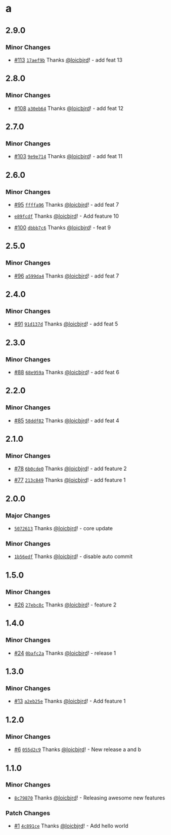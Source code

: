 # a

## 2.9.0

### Minor Changes

- [#113](https://github.com/loicbjrd/release-tests/pull/113) [`17aef9b`](https://github.com/loicbjrd/release-tests/commit/17aef9b4301912018524f60e27fcb866fc05dc38) Thanks [@loicbjrd](https://github.com/loicbjrd)! - add feat 13

## 2.8.0

### Minor Changes

- [#108](https://github.com/loicbjrd/release-tests/pull/108) [`a30eb64`](https://github.com/loicbjrd/release-tests/commit/a30eb6442f64c045b296db58b325d3a9b6c5d9ae) Thanks [@loicbjrd](https://github.com/loicbjrd)! - add feat 12

## 2.7.0

### Minor Changes

- [#103](https://github.com/loicbjrd/release-tests/pull/103) [`9e9e714`](https://github.com/loicbjrd/release-tests/commit/9e9e714b514d59b1991eb650bef0872a137eb0e6) Thanks [@loicbjrd](https://github.com/loicbjrd)! - add feat 11

## 2.6.0

### Minor Changes

- [#95](https://github.com/loicbjrd/release-tests/pull/95) [`ffffa96`](https://github.com/loicbjrd/release-tests/commit/ffffa9669b154891eb6d07f946b31d5f8b31c62d) Thanks [@loicbjrd](https://github.com/loicbjrd)! - add feat 7

- [`e89fcdf`](https://github.com/loicbjrd/release-tests/commit/e89fcdfb98d74eaec51a0592b8303478a10cd686) Thanks [@loicbjrd](https://github.com/loicbjrd)! - Add feature 10

- [#100](https://github.com/loicbjrd/release-tests/pull/100) [`dbbb7c6`](https://github.com/loicbjrd/release-tests/commit/dbbb7c615becc88a92608505f4a700931585a150) Thanks [@loicbjrd](https://github.com/loicbjrd)! - feat 9

## 2.5.0

### Minor Changes

- [#96](https://github.com/loicbjrd/release-tests/pull/96) [`a599da4`](https://github.com/loicbjrd/release-tests/commit/a599da45924e6cee2c09f2945e57e089b61478d2) Thanks [@loicbjrd](https://github.com/loicbjrd)! - add feat 7

## 2.4.0

### Minor Changes

- [#91](https://github.com/loicbjrd/release-tests/pull/91) [`91d137d`](https://github.com/loicbjrd/release-tests/commit/91d137dfc96283a3218f036659a81eac3cb85c06) Thanks [@loicbjrd](https://github.com/loicbjrd)! - add feat 5

## 2.3.0

### Minor Changes

- [#88](https://github.com/loicbjrd/release-tests/pull/88) [`68e959a`](https://github.com/loicbjrd/release-tests/commit/68e959afffa29e69dd9fe32082710f1857ef40b7) Thanks [@loicbjrd](https://github.com/loicbjrd)! - add feat 6

## 2.2.0

### Minor Changes

- [#85](https://github.com/loicbjrd/release-tests/pull/85) [`58ddf82`](https://github.com/loicbjrd/release-tests/commit/58ddf82be47963ea82a86a458e0b68b31e71d93f) Thanks [@loicbjrd](https://github.com/loicbjrd)! - add feat 4

## 2.1.0

### Minor Changes

- [#78](https://github.com/loicbjrd/release-tests/pull/78) [`6b0cde0`](https://github.com/loicbjrd/release-tests/commit/6b0cde0597dd6ca7299fbc8205999b7cc8c655df) Thanks [@loicbjrd](https://github.com/loicbjrd)! - add feature 2

- [#77](https://github.com/loicbjrd/release-tests/pull/77) [`213c849`](https://github.com/loicbjrd/release-tests/commit/213c849fd488ff62337e3c83aa2aa37b63756438) Thanks [@loicbjrd](https://github.com/loicbjrd)! - add feature 1

## 2.0.0

### Major Changes

- [`5072613`](https://github.com/loicbjrd/release-tests/commit/5072613b1d72a996eb80ef0978331e6730fa721b) Thanks [@loicbjrd](https://github.com/loicbjrd)! - core update

### Minor Changes

- [`1b56edf`](https://github.com/loicbjrd/release-tests/commit/1b56edfa47d23983ac921346eaf8e2f9fdd0281b) Thanks [@loicbjrd](https://github.com/loicbjrd)! - disable auto commit

## 1.5.0

### Minor Changes

- [#26](https://github.com/loicbjrd/release-tests/pull/26) [`27ebc8c`](https://github.com/loicbjrd/release-tests/commit/27ebc8c5883956900607dca0c820f6e23d3d633a) Thanks [@loicbjrd](https://github.com/loicbjrd)! - feature 2

## 1.4.0

### Minor Changes

- [#24](https://github.com/loicbjrd/release-tests/pull/24) [`0bafc2a`](https://github.com/loicbjrd/release-tests/commit/0bafc2af6c53f56032b81f15baddc55ccd5428d2) Thanks [@loicbjrd](https://github.com/loicbjrd)! - release 1

## 1.3.0

### Minor Changes

- [#13](https://github.com/loicbjrd/release-tests/pull/13) [`a2eb25e`](https://github.com/loicbjrd/release-tests/commit/a2eb25e154779ce9f5c518b012db6cc3546aafff) Thanks [@loicbjrd](https://github.com/loicbjrd)! - Add feature 1

## 1.2.0

### Minor Changes

- [#6](https://github.com/loicbjrd/release-tests/pull/6) [`055d2c9`](https://github.com/loicbjrd/release-tests/commit/055d2c9e03d51b8545062369d4ad8cbfb4d61c0c) Thanks [@loicbjrd](https://github.com/loicbjrd)! - New release a and b

## 1.1.0

### Minor Changes

- [`8c79870`](https://github.com/loicbjrd/release-tests/commit/8c7987017191b883697e94e3df73cb2d16f78140) Thanks [@loicbjrd](https://github.com/loicbjrd)! - Releasing awesome new features

### Patch Changes

- [#1](https://github.com/loicbjrd/release-tests/pull/1) [`4c891ce`](https://github.com/loicbjrd/release-tests/commit/4c891ceb790fbd8a67bed2b1212efe08455d4c8f) Thanks [@loicbjrd](https://github.com/loicbjrd)! - Add hello world
